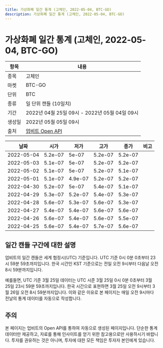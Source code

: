 ```yaml
---
title: 가상화폐 일간 통계 (고체인, 2022-05-04, BTC-GO)
description: 가상화폐 일간 통계 (고체인, 2022-05-04, BTC-GO)
---
```



가상화폐 일간 통계 (고체인, 2022-05-04, BTC-GO)
===

|항목|내용|
|--|--|
|종목|고체인|
|마켓|BTC-GO|
|단위|BTC|
|종류|일 단위 캔들 (10일치)|
|기간|2022년 04월 25일 09시 - 2022년 05월 04일 09시|
|생성일|2022년 05월 05일 09시|
|출처|[업비트 Open API](https://docs.upbit.com)|


|날짜|시가|저가|고가|종가|비고|
|--|--|--|--|--|--|
|2022-05-04|5.2e-07|5e-07|5.2e-07|5.2e-07|    |
|2022-05-03|5.1e-07|5e-07|5.2e-07|5.2e-07|    |
|2022-05-02|5.1e-07|5e-07|5.2e-07|5.1e-07|    |
|2022-05-01|5.1e-07|4.9e-07|5.2e-07|5.2e-07|    |
|2022-04-30|5.2e-07|5e-07|5.4e-07|5.1e-07|    |
|2022-04-29|5.3e-07|5.2e-07|5.4e-07|5.3e-07|    |
|2022-04-28|5.6e-07|5.3e-07|5.6e-07|5.3e-07|    |
|2022-04-27|5.4e-07|5.4e-07|5.6e-07|5.6e-07|    |
|2022-04-26|5.6e-07|5.4e-07|5.6e-07|5.5e-07|    |
|2022-04-25|5.6e-07|5.4e-07|5.7e-07|5.6e-07|    |


일간 캔들 구간에 대한 설명
---


업비트의 일간 캔들은 세계 협정시(UTC) 기준입니다. 
UTC 기준 0시 0분 0초부터 23시 59분 59초까지입니다. 
한국 시간인 KST 기준으로는 전일 오전 9시부터 다음날 오전 8시 59분까지입니다. 


예를들면, UTC 기준 3월 25일 데이터는 UTC 시준 3월 25일 0시 0분 0초부터 3월 25일 23시 59분 59초까지입니다. 
한국 시간으로 표현하면 3월 25일 오전 9시부터 3월 26일 오전 8시 59분까지입니다. 
이와 같은 이유로 본 페이지는 매일 오전 9시마다 전날의 통계 데이터를 자동으로 작성합니다. 


주의
---


본 페이지는 업비트의 Open API를 통하여 자동으로 생성된 페이지입니다. 
단순한 통계 데이터만 제공하고, 자료를 통해 인사이트를 얻기 위한 참고용으로만 사용하시기 바랍니다. 
투자를 권유하는 것은 아니며, 투자에 대한 모든 책임은 투자자 본인에게 있습니다. 

